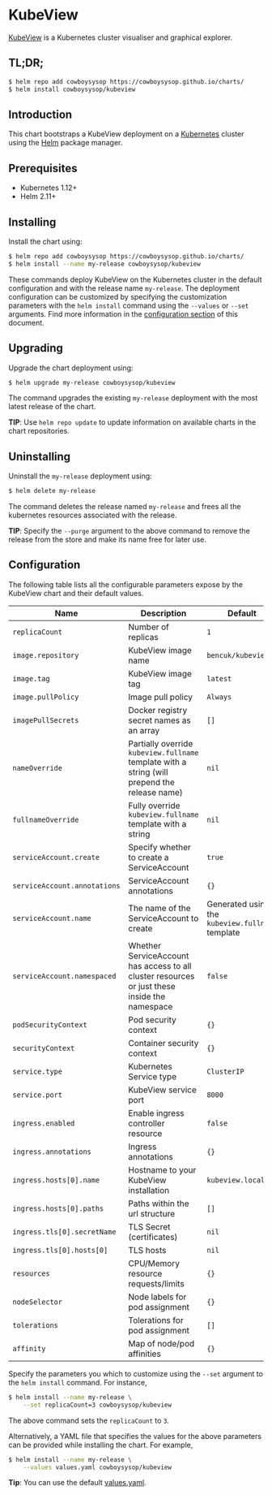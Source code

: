 # KubeView

[KubeView](https://github.com/benc-uk/kubeview) is a Kubernetes cluster visualiser and graphical explorer.

## TL;DR;

```bash
$ helm repo add cowboysysop https://cowboysysop.github.io/charts/
$ helm install cowboysysop/kubeview
```

## Introduction

This chart bootstraps a KubeView deployment on a [Kubernetes](http://kubernetes.io) cluster using the [Helm](https://helm.sh) package manager.

## Prerequisites

- Kubernetes 1.12+
- Helm 2.11+

## Installing

Install the chart using:

```bash
$ helm repo add cowboysysop https://cowboysysop.github.io/charts/
$ helm install --name my-release cowboysysop/kubeview
```

These commands deploy KubeView on the Kubernetes cluster in the default configuration and with the release name `my-release`. The deployment configuration can be customized by specifying the customization parameters with the `helm install` command using the `--values` or `--set` arguments. Find more information in the [configuration section](#configuration) of this document.

## Upgrading

Upgrade the chart deployment using:

```bash
$ helm upgrade my-release cowboysysop/kubeview
```

The command upgrades the existing `my-release` deployment with the most latest release of the chart.

**TIP**: Use `helm repo update` to update information on available charts in the chart repositories.

## Uninstalling

Uninstall the `my-release` deployment using:

```bash
$ helm delete my-release
```

The command deletes the release named `my-release` and frees all the kubernetes resources associated with the release.

**TIP**: Specify the `--purge` argument to the above command to remove the release from the store and make its name free for later use.

## Configuration

The following table lists all the configurable parameters expose by the KubeView chart and their default values.

| Name                         | Description                                                                                   | Default                                          |
|------------------------------|-----------------------------------------------------------------------------------------------|--------------------------------------------------|
| `replicaCount`               | Number of replicas                                                                            | `1`                                              |
| `image.repository`           | KubeView image name                                                                           | `bencuk/kubeview`                                |
| `image.tag`                  | KubeView image tag                                                                            | `latest`                                         |
| `image.pullPolicy`           | Image pull policy                                                                             | `Always`                                         |
| `imagePullSecrets`           | Docker registry secret names as an array                                                      | `[]`                                             |
| `nameOverride`               | Partially override `kubeview.fullname` template with a string (will prepend the release name) | `nil`                                            |
| `fullnameOverride`           | Fully override `kubeview.fullname` template with a string                                     | `nil`                                            |
| `serviceAccount.create`      | Specify whether to create a ServiceAccount                                                    | `true`                                           |
| `serviceAccount.annotations` | ServiceAccount annotations                                                                    | `{}`                                             |
| `serviceAccount.name`        | The name of the ServiceAccount to create                                                      | Generated using the `kubeview.fullname` template |
| `serviceAccount.namespaced`  | Whether ServiceAccount has access to all cluster resources or just these inside the namespace | `false`                                          |
| `podSecurityContext`         | Pod security context                                                                          | `{}`                                             |
| `securityContext`            | Container security context                                                                    | `{}`                                             |
| `service.type`               | Kubernetes Service type                                                                       | `ClusterIP`                                      |
| `service.port`               | KubeView service port                                                                         | `8000`                                           |
| `ingress.enabled`            | Enable ingress controller resource                                                            | `false`                                          |
| `ingress.annotations`        | Ingress annotations                                                                           | `{}`                                             |
| `ingress.hosts[0].name`      | Hostname to your KubeView installation                                                        | `kubeview.local`                                 |
| `ingress.hosts[0].paths`     | Paths within the url structure                                                                | `[]`                                             |
| `ingress.tls[0].secretName`  | TLS Secret (certificates)                                                                     | `nil`                                            |
| `ingress.tls[0].hosts[0]`    | TLS hosts                                                                                     | `nil`                                            |
| `resources`                  | CPU/Memory resource requests/limits                                                           | `{}`                                             |
| `nodeSelector`               | Node labels for pod assignment                                                                | `{}`                                             |
| `tolerations`                | Tolerations for pod assignment                                                                | `[]`                                             |
| `affinity`                   | Map of node/pod affinities                                                                    | `{}`                                             |

Specify the parameters you which to customize using the `--set` argument to the `helm install` command. For instance,

```bash
$ helm install --name my-release \
    --set replicaCount=3 cowboysysop/kubeview
```

The above command sets the `replicaCount` to `3`.

Alternatively, a YAML file that specifies the values for the above parameters can be provided while installing the chart. For example,

```bash
$ helm install --name my-release \
    --values values.yaml cowboysysop/kubeview
```

**Tip**: You can use the default [values.yaml](values.yaml).
